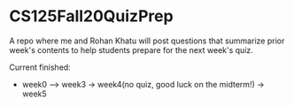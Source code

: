# CS125Fall20QuizPrep
A repo where me and Rohan Khatu will post questions that summarize prior week's contents to help students prepare for the next week's quiz.

Current finished:
  * week0 --> week3 -> week4(no quiz, good luck on the midterm!) -> week5

